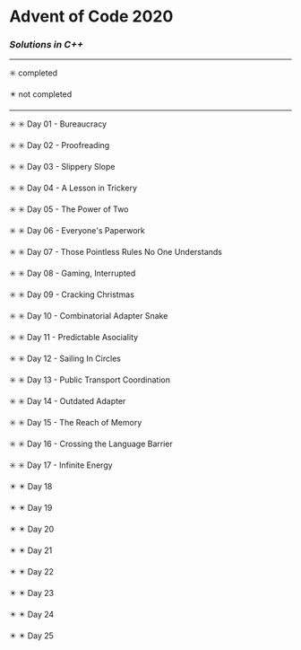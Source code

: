 # Advent of Code 2020

### _Solutions in C++_

----

:eight_spoked_asterisk: completed

:eight_pointed_black_star: not completed

----

:eight_spoked_asterisk: :eight_spoked_asterisk: Day 01 - Bureaucracy

:eight_spoked_asterisk: :eight_spoked_asterisk: Day 02 - Proofreading

:eight_spoked_asterisk: :eight_spoked_asterisk: Day 03 - Slippery Slope

:eight_spoked_asterisk: :eight_spoked_asterisk: Day 04 - A Lesson in Trickery

:eight_spoked_asterisk: :eight_spoked_asterisk: Day 05 - The Power of Two

:eight_spoked_asterisk: :eight_spoked_asterisk: Day 06 - Everyone's Paperwork

:eight_spoked_asterisk: :eight_spoked_asterisk: Day 07 - Those Pointless Rules No One Understands

:eight_spoked_asterisk: :eight_spoked_asterisk: Day 08 - Gaming, Interrupted

:eight_spoked_asterisk: :eight_spoked_asterisk: Day 09 - Cracking Christmas

:eight_spoked_asterisk: :eight_spoked_asterisk: Day 10 - Combinatorial Adapter Snake

:eight_spoked_asterisk: :eight_spoked_asterisk: Day 11 - Predictable Asociality

:eight_spoked_asterisk: :eight_spoked_asterisk: Day 12 - Sailing In Circles

:eight_spoked_asterisk: :eight_spoked_asterisk: Day 13 - Public Transport Coordination

:eight_spoked_asterisk: :eight_spoked_asterisk: Day 14 - Outdated Adapter

:eight_spoked_asterisk: :eight_spoked_asterisk: Day 15 - The Reach of Memory

:eight_spoked_asterisk: :eight_spoked_asterisk: Day 16 - Crossing the Language Barrier

:eight_spoked_asterisk: :eight_spoked_asterisk: Day 17 - Infinite Energy

:eight_pointed_black_star: :eight_pointed_black_star: Day 18

:eight_pointed_black_star: :eight_pointed_black_star: Day 19

:eight_pointed_black_star: :eight_pointed_black_star: Day 20

:eight_pointed_black_star: :eight_pointed_black_star: Day 21

:eight_pointed_black_star: :eight_pointed_black_star: Day 22

:eight_pointed_black_star: :eight_pointed_black_star: Day 23

:eight_pointed_black_star: :eight_pointed_black_star: Day 24

:eight_pointed_black_star: :eight_pointed_black_star: Day 25
